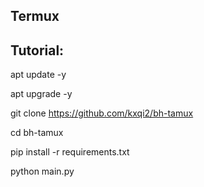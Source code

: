 Termux
---


Tutorial:
--

apt update -y              

apt upgrade -y  

git clone https://github.com/kxqi2/bh-tamux

cd bh-tamux   

pip install -r requirements.txt  

python main.py
